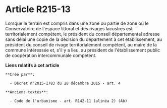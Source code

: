 # Article R215-13

Lorsque le terrain est compris dans une zone ou partie de zone où le Conservatoire de l'espace littoral et des rivages
lacustres est territorialement compétent, le président du conseil départemental adresse sans délai une copie de la décision
du département à cet établissement, au président du conseil de rivage territorialement compétent, au maire de la commune
intéressée et, s'il y a lieu, au président de l'établissement public de coopération intercommunale compétent.

**Liens relatifs à cet article**

	**Créé par**:

	  - Décret n°2015-1783 du 28 décembre 2015 - art. 4

	**Anciens textes**:

	  - Code de l'urbanisme - art. R142-11 (alinéa 2) (Ab)
